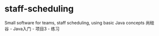 # staff-scheduling
Small software for teams, staff scheduling, using basic Java concepts
尚硅谷 - Java入门 - 项目3 - 练习
